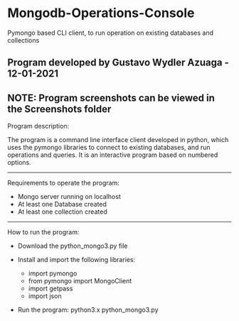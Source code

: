 # Mongodb-Operations-Console
Pymongo based CLI client, to run operation on existing databases and collections

Program developed by Gustavo Wydler Azuaga - 12-01-2021
--------------------------------------------------------------------------------------------

NOTE: Program screenshots can be viewed in the Screenshots folder
--------------------------------------------------------------------------------------------


Program description: 

The program is a command line interface client developed in python, which uses the pymongo libraries to connect to existing databases, and run operations and queries. It is an interactive program based on numbered options.

--------------------------------------------------------------------------------------------

Requirements to operate the program:

- Mongo server running on localhost
- At least one Database created
- At least one collection created

--------------------------------------------------------------------------------------------

How to run the program:

- Download the python_mongo3.py file
- Install and import the following libraries:
  - import pymongo
  - from pymongo import MongoClient
  - import getpass
  - import json

- Run the program: python3.x python_mongo3.py




